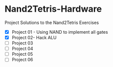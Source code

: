# Nand2Tetris-Hardware 

Project Solutions to the Nand2Tetris Exercises
- [x] Project 01 - Using NAND to implement all gates
- [x] Project 02- Hack ALU
- [ ] Project 03
- [ ] Project 04
- [ ] Project 05
- [ ] Project 06
